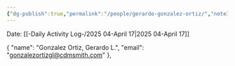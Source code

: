 ```yaml
---
{"dg-publish":true,"permalink":"/people/gerardo-gonzalez-ortiz/","noteIcon":"","created":"2025-04-17T10:07:26.613-05:00"}
---
```


Date: [[-Daily Activity Log-/2025 04-April 17\|2025 04-April 17]]

{ "name": "Gonzalez Ortiz, Gerardo L.", "email": "gonzalezortizgl@cdmsmith.com" },